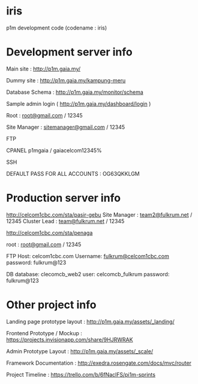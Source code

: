 iris
====
p1m development code (codename : iris)

Development server info
=============
Main site : http://p1m.gaia.my/

Dummy site : http://p1m.gaia.my/kampung-meru

Database Schema : http://p1m.gaia.my/monitor/schema

Sample admin login ( http://p1m.gaia.my/dashboard/login )

Root : root@gmail.com / 12345

Site Manager : sitemanager@gmail.com / 12345

FTP


CPANEL
p1mgaia / gaiacelcom12345%


SSH

DEFAULT PASS FOR ALL ACCOUNTS : OG63QKKLGM

Production server info
================
http://celcom1cbc.com/sta/pasir-gebu 
Site Manager : team2@fulkrum.net / 12345
Cluster Lead : team@fulkrum.net / 12345

http://celcom1cbc.com/sta/penaga

root : root@gmail.com / 12345

FTP
	Host: celcom1cbc.com
	Username: fulkrum@celcom1cbc.com
	password: fulkrum@123


DB
		database: clecomcb_web2
		user: celcomcb_fulkrum
		password: fulkrum@123



Other project info
=====

Landing page prototype layout : http://p1m.gaia.my/assets/_landing/

Frontend Prototype / Mockup : https://projects.invisionapp.com/share/9HJRWRAK

Admin Prototype Layout : http://p1m.gaia.my/assets/_scale/

Framework Documentation : http://exedra.rosengate.com/docs/mvc/router

Project Timeline : https://trello.com/b/6fNaclFS/pi1m-sprints






